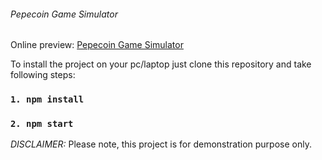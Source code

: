 ###### Pepecoin Game Simulator

Online preview: [Pepecoin Game Simulator](https://volodymyrvoronov.github.io/pepecoin-game-simulator/ "Pepecoin Game Simulator")

To install the project on your pc/laptop just clone this repository and take following steps:

### `1. npm install`

### `2. npm start`

_DISCLAIMER:_
Please note, this project is for demonstration purpose only.

